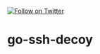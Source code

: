 [![Follow on Twitter](https://img.shields.io/twitter/follow/opendevsecops.svg?logo=twitter)](https://twitter.com/opendevsecops)

# go-ssh-decoy
